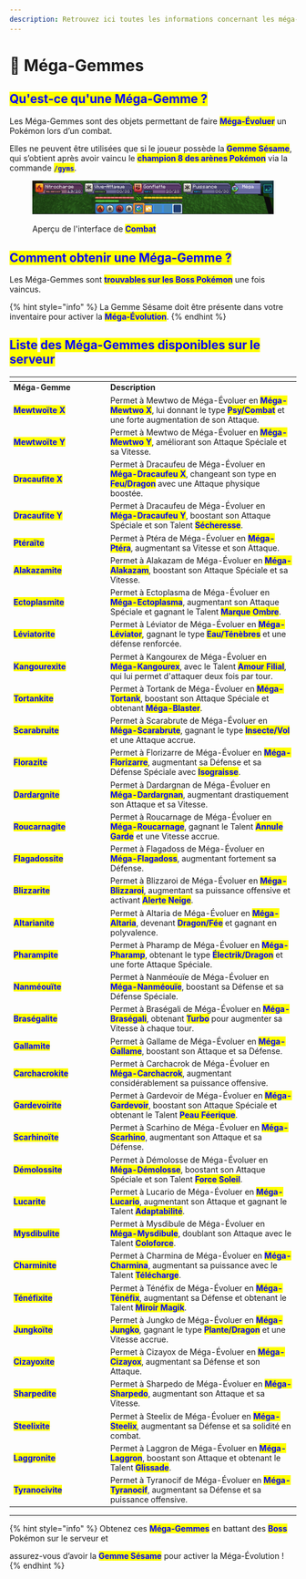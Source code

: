 ```yaml
---
description: Retrouvez ici toutes les informations concernant les méga-gemmes
---
```


# 💠 Méga-Gemmes

## <mark style="color:blue;">**Qu'est-ce qu'une Méga-Gemme ?**</mark>

Les Méga-Gemmes sont des objets permettant de faire <mark style="color:blue;">**Méga-Évoluer**</mark> un Pokémon lors d’un combat.

Elles ne peuvent être utilisées que si le joueur possède la <mark style="color:blue;">**Gemme Sésame**</mark>, qui s’obtient après avoir vaincu le <mark style="color:blue;">**champion 8 des arènes Pokémon**</mark> via la commande <mark style="color:blue;">**`/gyms`**</mark>.

<figure><img src="../.gitbook/assets/image (2).png" alt=""><figcaption><p>Aperçu de l'interface de <mark style="color:blue;"><strong>Combat</strong></mark></p></figcaption></figure>

## <mark style="color:blue;">C</mark><mark style="color:blue;">**omment obtenir une Méga-Gemme ?**</mark>

Les Méga-Gemmes sont <mark style="color:blue;">**trouvables sur les Boss Pokémon**</mark> une fois vaincus.

{% hint style="info" %}
La Gemme Sésame doit être présente dans votre inventaire pour activer la <mark style="color:blue;">**Méga-Évolution**</mark>.
{% endhint %}

## <mark style="color:blue;">Liste</mark> <mark style="color:blue;"></mark><mark style="color:blue;">**des Méga-Gemmes disponibles sur le serveur**</mark>

<table data-header-hidden><thead><tr><th width="156"></th><th></th></tr></thead><tbody><tr><td><strong>Méga-Gemme</strong></td><td><strong>Description</strong></td></tr><tr><td><mark style="color:blue;"><strong>Mewtwoïte X</strong></mark></td><td>Permet à Mewtwo de Méga-Évoluer en <mark style="color:blue;"><strong>Méga-Mewtwo X</strong></mark>, lui donnant le type <mark style="color:blue;"><strong>Psy/Combat</strong></mark> et une forte augmentation de son Attaque.</td></tr><tr><td><mark style="color:blue;"><strong>Mewtwoïte Y</strong></mark></td><td>Permet à Mewtwo de Méga-Évoluer en <mark style="color:blue;"><strong>Méga-Mewtwo Y</strong></mark>, améliorant son Attaque Spéciale et sa Vitesse.</td></tr><tr><td><mark style="color:blue;"><strong>Dracaufite X</strong></mark></td><td>Permet à Dracaufeu de Méga-Évoluer en <mark style="color:blue;"><strong>Méga-Dracaufeu X</strong></mark>, changeant son type en <mark style="color:blue;"><strong>Feu/Dragon</strong></mark> avec une Attaque physique boostée.</td></tr><tr><td><mark style="color:blue;"><strong>Dracaufite Y</strong></mark></td><td>Permet à Dracaufeu de Méga-Évoluer en <mark style="color:blue;"><strong>Méga-Dracaufeu Y</strong></mark>, boostant son Attaque Spéciale et son Talent <mark style="color:blue;"><strong>Sécheresse</strong></mark>.</td></tr><tr><td><mark style="color:blue;"><strong>Ptéraïte</strong></mark></td><td>Permet à Ptéra de Méga-Évoluer en <mark style="color:blue;"><strong>Méga-Ptéra</strong></mark>, augmentant sa Vitesse et son Attaque.</td></tr><tr><td><mark style="color:blue;"><strong>Alakazamite</strong></mark></td><td>Permet à Alakazam de Méga-Évoluer en <mark style="color:blue;"><strong>Méga-Alakazam</strong></mark>, boostant son Attaque Spéciale et sa Vitesse.</td></tr><tr><td><mark style="color:blue;"><strong>Ectoplasmite</strong></mark></td><td>Permet à Ectoplasma de Méga-Évoluer en <mark style="color:blue;"><strong>Méga-Ectoplasma</strong></mark>, augmentant son Attaque Spéciale et gagnant le Talent <mark style="color:blue;"><strong>Marque Ombre</strong></mark>.</td></tr><tr><td><mark style="color:blue;"><strong>Léviatorite</strong></mark></td><td>Permet à Léviator de Méga-Évoluer en <mark style="color:blue;"><strong>Méga-Léviator</strong></mark>, gagnant le type <mark style="color:blue;"><strong>Eau/Ténèbres</strong></mark> et une défense renforcée.</td></tr><tr><td><mark style="color:blue;"><strong>Kangourexite</strong></mark></td><td>Permet à Kangourex de Méga-Évoluer en <mark style="color:blue;"><strong>Méga-Kangourex</strong></mark>, avec le Talent <mark style="color:blue;"><strong>Amour Filial</strong></mark>, qui lui permet d'attaquer deux fois par tour.</td></tr><tr><td><mark style="color:blue;"><strong>Tortankite</strong></mark></td><td>Permet à Tortank de Méga-Évoluer en <mark style="color:blue;"><strong>Méga-Tortank</strong></mark>, boostant son Attaque Spéciale et obtenant <mark style="color:blue;"><strong>Méga-Blaster</strong></mark>.</td></tr><tr><td><mark style="color:blue;"><strong>Scarabruite</strong></mark></td><td>Permet à Scarabrute de Méga-Évoluer en <mark style="color:blue;"><strong>Méga-Scarabrute</strong></mark>, gagnant le type <mark style="color:blue;"><strong>Insecte/Vol</strong></mark> et une Attaque accrue.</td></tr><tr><td><mark style="color:blue;"><strong>Florazite</strong></mark></td><td>Permet à Florizarre de Méga-Évoluer en <mark style="color:blue;"><strong>Méga-Florizarre</strong></mark>, augmentant sa Défense et sa Défense Spéciale avec <mark style="color:blue;"><strong>Isograisse</strong></mark>.</td></tr><tr><td><mark style="color:blue;"><strong>Dardargnite</strong></mark></td><td>Permet à Dardargnan de Méga-Évoluer en <mark style="color:blue;"><strong>Méga-Dardargnan</strong></mark>, augmentant drastiquement son Attaque et sa Vitesse.</td></tr><tr><td><mark style="color:blue;"><strong>Roucarnagite</strong></mark></td><td>Permet à Roucarnage de Méga-Évoluer en <mark style="color:blue;"><strong>Méga-Roucarnage</strong></mark>, gagnant le Talent <mark style="color:blue;"><strong>Annule Garde</strong></mark> et une Vitesse accrue.</td></tr><tr><td><mark style="color:blue;"><strong>Flagadossite</strong></mark></td><td>Permet à Flagadoss de Méga-Évoluer en <mark style="color:blue;"><strong>Méga-Flagadoss</strong></mark>, augmentant fortement sa Défense.</td></tr><tr><td><mark style="color:blue;"><strong>Blizzarite</strong></mark></td><td>Permet à Blizzaroi de Méga-Évoluer en <mark style="color:blue;"><strong>Méga-Blizzaroi</strong></mark>, augmentant sa puissance offensive et activant <mark style="color:blue;"><strong>Alerte Neige</strong></mark>.</td></tr><tr><td><mark style="color:blue;"><strong>Altarianite</strong></mark></td><td>Permet à Altaria de Méga-Évoluer en <mark style="color:blue;"><strong>Méga-Altaria</strong></mark>, devenant <mark style="color:blue;"><strong>Dragon/Fée</strong></mark> et gagnant en polyvalence.</td></tr><tr><td><mark style="color:blue;"><strong>Pharampite</strong></mark></td><td>Permet à Pharamp de Méga-Évoluer en <mark style="color:blue;"><strong>Méga-Pharamp</strong></mark>, obtenant le type <mark style="color:blue;"><strong>Électrik/Dragon</strong></mark> et une forte Attaque Spéciale.</td></tr><tr><td><mark style="color:blue;"><strong>Nanméouïte</strong></mark></td><td>Permet à Nanméouïe de Méga-Évoluer en <mark style="color:blue;"><strong>Méga-Nanméouïe</strong></mark>, boostant sa Défense et sa Défense Spéciale.</td></tr><tr><td><mark style="color:blue;"><strong>Braségalite</strong></mark></td><td>Permet à Braségali de Méga-Évoluer en <mark style="color:blue;"><strong>Méga-Braségali</strong></mark>, obtenant <mark style="color:blue;"><strong>Turbo</strong></mark> pour augmenter sa Vitesse à chaque tour.</td></tr><tr><td><mark style="color:blue;"><strong>Gallamite</strong></mark></td><td>Permet à Gallame de Méga-Évoluer en <mark style="color:blue;"><strong>Méga-Gallame</strong></mark>, boostant son Attaque et sa Défense.</td></tr><tr><td><mark style="color:blue;"><strong>Carchacrokite</strong></mark></td><td>Permet à Carchacrok de Méga-Évoluer en <mark style="color:blue;"><strong>Méga-Carchacrok</strong></mark>, augmentant considérablement sa puissance offensive.</td></tr><tr><td><mark style="color:blue;"><strong>Gardevoirite</strong></mark></td><td>Permet à Gardevoir de Méga-Évoluer en <mark style="color:blue;"><strong>Méga-Gardevoir</strong></mark>, boostant son Attaque Spéciale et obtenant le Talent <mark style="color:blue;"><strong>Peau Féerique</strong></mark>.</td></tr><tr><td><mark style="color:blue;"><strong>Scarhinoïte</strong></mark></td><td>Permet à Scarhino de Méga-Évoluer en <mark style="color:blue;"><strong>Méga-Scarhino</strong></mark>, augmentant son Attaque et sa Défense.</td></tr><tr><td><mark style="color:blue;"><strong>Démolossite</strong></mark></td><td>Permet à Démolosse de Méga-Évoluer en <mark style="color:blue;"><strong>Méga-Démolosse</strong></mark>, boostant son Attaque Spéciale et son Talent <mark style="color:blue;"><strong>Force Soleil</strong></mark>.</td></tr><tr><td><mark style="color:blue;"><strong>Lucarite</strong></mark></td><td>Permet à Lucario de Méga-Évoluer en <mark style="color:blue;"><strong>Méga-Lucario</strong></mark>, augmentant son Attaque et gagnant le Talent <mark style="color:blue;"><strong>Adaptabilité</strong></mark>.</td></tr><tr><td><mark style="color:blue;"><strong>Mysdibulite</strong></mark></td><td>Permet à Mysdibule de Méga-Évoluer en <mark style="color:blue;"><strong>Méga-Mysdibule</strong></mark>, doublant son Attaque avec le Talent <mark style="color:blue;"><strong>Coloforce</strong></mark>.</td></tr><tr><td><mark style="color:blue;"><strong>Charminite</strong></mark></td><td>Permet à Charmina de Méga-Évoluer en <mark style="color:blue;"><strong>Méga-Charmina</strong></mark>, augmentant sa puissance avec le Talent <mark style="color:blue;"><strong>Télécharge</strong></mark>.</td></tr><tr><td><mark style="color:blue;"><strong>Ténéfixite</strong></mark></td><td>Permet à Ténéfix de Méga-Évoluer en <mark style="color:blue;"><strong>Méga-Ténéfix</strong></mark>, augmentant sa Défense et obtenant le Talent <mark style="color:blue;"><strong>Miroir Magik</strong></mark>.</td></tr><tr><td><mark style="color:blue;"><strong>Jungkoïte</strong></mark></td><td>Permet à Jungko de Méga-Évoluer en <mark style="color:blue;"><strong>Méga-Jungko</strong></mark>, gagnant le type <mark style="color:blue;"><strong>Plante/Dragon</strong></mark> et une Vitesse accrue.</td></tr><tr><td><mark style="color:blue;"><strong>Cizayoxite</strong></mark></td><td>Permet à Cizayox de Méga-Évoluer en <mark style="color:blue;"><strong>Méga-Cizayox</strong></mark>, augmentant sa Défense et son Attaque.</td></tr><tr><td><mark style="color:blue;"><strong>Sharpedite</strong></mark></td><td>Permet à Sharpedo de Méga-Évoluer en <mark style="color:blue;"><strong>Méga-Sharpedo</strong></mark>, augmentant son Attaque et sa Vitesse.</td></tr><tr><td><mark style="color:blue;"><strong>Steelixite</strong></mark></td><td>Permet à Steelix de Méga-Évoluer en <mark style="color:blue;"><strong>Méga-Steelix</strong></mark>, augmentant sa Défense et sa solidité en combat.</td></tr><tr><td><mark style="color:blue;"><strong>Laggronite</strong></mark></td><td>Permet à Laggron de Méga-Évoluer en <mark style="color:blue;"><strong>Méga-Laggron</strong></mark>, boostant son Attaque et obtenant le Talent <mark style="color:blue;"><strong>Glissade</strong></mark>.</td></tr><tr><td><mark style="color:blue;"><strong>Tyranocivite</strong></mark></td><td>Permet à Tyranocif de Méga-Évoluer en <mark style="color:blue;"><strong>Méga-Tyranocif</strong></mark>, augmentant sa Défense et sa puissance offensive.</td></tr></tbody></table>

***

{% hint style="info" %}
Obtenez ces <mark style="color:blue;">**Méga-Gemmes**</mark> en battant des <mark style="color:blue;">**Boss**</mark> Pokémon sur le serveur et

assurez-vous d’avoir la <mark style="color:blue;">**Gemme Sésame**</mark> pour activer la Méga-Évolution !
{% endhint %}
